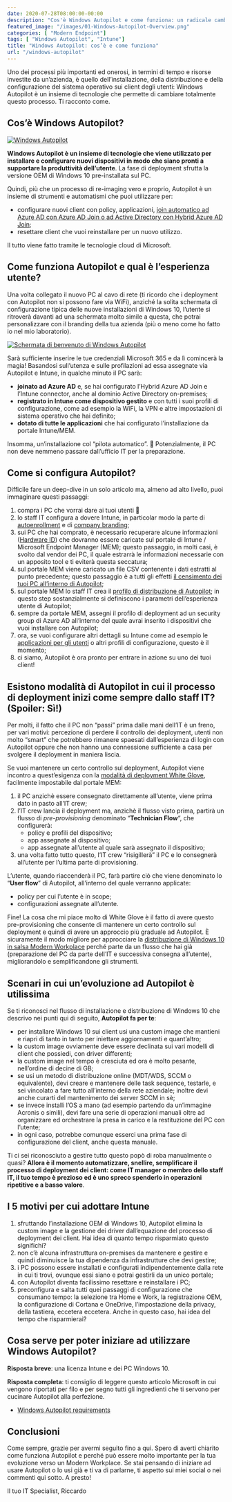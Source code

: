 ```yaml
---
date: 2020-07-28T08:00:00-00:00
description: "Cos'è Windows Autopilot e come funziona: un radicale cambio di paradigma nel deployment e nella configurazione dei client Windows 10."
featured_image: "/images/01-Windows-Autopilot-Overview.png"
categories: [ "Modern Endpoint"]
tags: [ "Windows Autopilot", "Intune"]
title: "Windows Autopilot: cos’è e come funziona"
url: "/windows-autopilot"
---
```

Uno dei processi più importanti ed onerosi, in termini di tempo e risorse investite da un’azienda, è quello dell’installazione, della distribuzione e della configurazione del sistema operativo sui client degli utenti: Windows Autopilot è un insieme di tecnologie che permette di cambiare totalmente questo processo. Ti racconto come.

## Cos’è Windows Autopilot?

[![Windows Autopilot](/images/01-Windows-Autopilot-Overview.png)](/images/01-Windows-Autopilot-Overview.png)

**Windows Autopilot è un insieme di tecnologie che viene utilizzato per installare e configurare nuovi dispositivi in modo che siano pronti a supportare la produttività dell’utente**. La fase di deployment sfrutta la versione OEM di Windows 10 pre-installata sul PC.

Quindi, più che un processo di re-imaging vero e proprio, Autopilot è un insieme di strumenti e automatismi che puoi utilizzare per:
- configurare nuovi client con policy, applicazioni, [join automatico ad Azure AD con Azure AD Join o ad Active Directory con Hybrid Azure AD Join](/differenza-azure-ad-registered-azure-ad-joined-hybrid-azure-ad-joined/);
- resettare client che vuoi reinstallare per un nuovo utilizzo.

Il tutto viene fatto tramite le tecnologie cloud di Microsoft.

## Come funziona Autopilot e qual è l’esperienza utente?

Una volta collegato il nuovo PC al cavo di rete (ti ricordo che i deployment con Autopilot non si possono fare via WiFi), anziché la solita schermata di configurazione tipica delle nuove installazioni di Windows 10, l’utente si ritroverà davanti ad una schermata molto simile a questa, che potrai personalizzare con il branding della tua azienda (più o meno come ho fatto io nel mio laboratorio).

[![Schermata di benvenuto di Windows Autopilot](/images/01-Autopilot-schermata-login.png)](/images/01-Autopilot-schermata-login.png)

Sarà sufficiente inserire le tue credenziali Microsoft 365 e da lì comincerà la magia! Basandosi sull’utenza e sulle profilazioni ad essa assegnate via Autopilot e Intune, in qualche minuto il PC sarà:
- **joinato ad Azure AD** e, se hai configurato l’Hybrid Azure AD Join e l’Intune connector, anche al dominio Active Directory on-premises;
- **registrato in Intune come dispositivo gestito** e con tutti i suoi profili di configurazione, come ad esempio la WiFi, la VPN e altre impostazioni di sistema operativo che hai definito;
- **dotato di tutte le applicazioni** che hai configurato l’installazione da portale Intune/MEM.

Insomma, un’installazione col “pilota automatico”. 🤣 Potenzialmente, il PC non deve nemmeno passare dall’ufficio IT per la preparazione.

## Come si configura Autopilot?

Difficile fare un deep-dive in un solo articolo ma, almeno ad alto livello, puoi immaginare questi passaggi:
1. compra i PC che vorrai dare ai tuoi utenti 🙂
2. lo staff IT configura a dovere Intune, in particolar modo la parte di [autoenrollment](https://docs.microsoft.com/en-us/mem/intune/enrollment/windows-enroll#enable-windows-10-automatic-enrollment) e di [company branding](https://docs.microsoft.com/en-us/azure/active-directory/fundamentals/customize-branding);
3. sui PC che hai comprato, è necessario recuperare alcune informazioni ([Hardware ID](https://docs.microsoft.com/en-us/windows/deployment/windows-autopilot/demonstrate-deployment-on-vm#configure-microsoft-intune-auto-enrollment)) che dovranno essere caricate sul portale di Intune / Microsoft Endpoint Manager (MEM); questo passaggio, in molti casi, è svolto dal vendor dei PC, il quale estrarrà le informazioni necessarie con un apposito tool e ti eviterà questa seccatura;
4. sul portale MEM viene caricato un file CSV contenente i dati estratti al punto precedente; questo passaggio è a tutti gli effetti [il censimento dei tuoi PC all’interno di Autopilot](https://docs.microsoft.com/en-us/windows/deployment/windows-autopilot/demonstrate-deployment-on-vm#configure-microsoft-intune-auto-enrollment);
5. sul portale MEM lo staff IT crea il [profilo di distribuzione di Autopilot](https://docs.microsoft.com/en-us/windows/deployment/windows-autopilot/demonstrate-deployment-on-vm#create-and-assign-a-windows-autopilot-deployment-profile); in questo step sostanzialmente si definiscono i parametri dell’esperienza utente di Autopilot;
6. sempre da portale MEM, assegni il profilo di deployment ad un security group di Azure AD all’interno del quale avrai inserito i dispositivi che vuoi installare con Autopilot;
7. ora, se vuoi configurare altri dettagli su Intune come ad esempio le [applicazioni per gli utenti](https://docs.microsoft.com/en-us/windows/deployment/windows-autopilot/demonstrate-deployment-on-vm#appendix-b-adding-apps-to-your-profile) o altri profili di configurazione, questo è il momento;
8. ci siamo, Autopilot è ora pronto per entrare in azione su uno dei tuoi client!

## Esistono modalità di Autopilot in cui il processo di deployment inizi come sempre dallo staff IT? (Spoiler: Sì!)

Per molti, il fatto che il PC non “passi” prima dalle mani dell’IT è un freno, per vari motivi: percezione di perdere il controllo dei deployment, utenti non molto “smart” che potrebbero rimanere spaesati dall’esperienza di login con Autopilot oppure che non hanno una connessione sufficiente a casa per svolgere il deployment in maniera liscia.

Se vuoi mantenere un certo controllo sul deployment, Autopilot viene incontro a quest’esigenza con la [modalità di deployment White Glove](https://docs.microsoft.com/en-us/windows/deployment/windows-autopilot/white-glove), facilmente impostabile dal portale MEM:
1. il PC anzichè essere consegnato direttamente all’utente, viene prima dato in pasto all’IT crew;
2. l’IT crew lancia il deployment ma, anzichè il flusso visto prima, partirà un flusso di *pre-provisioning* denominato “**Technician Flow**“, che configurerà:
    - policy e profili del dispositivo;
    - app assegnate al dispositivo;
    - app assegnate all’utente al quale sarà assegnato il dispositivo;
3. una volta fatto tutto questo, l’IT crew “risigillerà” il PC e lo consegnerà all’utente per l’ultima parte di provisioning.

L’utente, quando riaccenderà il PC, farà partire ciò che viene denominato lo “**User flow**” di Autopilot, all’interno del quale verranno applicate:
- policy per cui l’utente è in scope;
- configurazioni assegnate all’utente.

Fine! La cosa che mi piace molto di White Glove è il fatto di avere questo pre-provisioning che consente di mantenere un certo controllo sul deployment e quindi di avere un approccio più graduale ad Autopilot. È sicuramente il modo migliore per approcciare la [distribuzione di Windows 10 in salsa Modern Workplace](/modern-workplace-management/) perché parte da un flusso che hai già (preparazione del PC da parte dell’IT e successiva consegna all’utente), migliorandolo e semplificandone gli strumenti.

## Scenari in cui un’evoluzione ad Autopilot è utilissima
Se ti riconosci nel flusso di installazione e distribuzione di Windows 10 che descrivo nei punti qui di seguito, **Autopilot fa per te**:
- per installare Windows 10 sui client usi una custom image che mantieni e riapri di tanto in tanto per iniettare aggiornamenti e quant’altro;
- la custom image ovviamente deve essere declinata sui vari modelli di client che possiedi, con driver differenti;
- la custom image nel tempo è cresciuta ed ora è molto pesante, nell’ordine di decine di GB;
- se usi un metodo di distribuzione online (MDT/WDS, SCCM o equivalente), devi creare e mantenere delle task sequence, testarle, e sei vincolato a fare tutto all’interno della rete aziendale; inoltre devi anche curarti del mantenimento dei server SCCM in sè;
- se invece installi l’OS a mano (ad esempio partendo da un’immagine Acronis o simili), devi fare una serie di operazioni manuali oltre ad organizzare ed orchestrare la presa in carico e la restituzione del PC con l’utente;
- in ogni caso, potrebbe comunque esserci una prima fase di configurazione del client, anche questa manuale.

Ti ci sei riconosciuto a gestire tutto questo popò di roba manualmente o quasi? **Allora è il momento automatizzare, snellire, semplificare il processo di deployment dei client: come IT manager o membro dello staff IT, il tuo tempo è prezioso ed è uno spreco spenderlo in operazioni ripetitive e a basso valore**.

## I 5 motivi per cui adottare Intune
1. sfruttando l’installazione OEM di Windows 10, Autopilot elimina la custom image e la gestione dei driver dall’equazione del processo di deployment dei client. Hai idea di quanto tempo risparmiato questo significhi?
2. non c’è alcuna infrastruttura on-premises da mantenere e gestire e quindi diminuisce la tua dipendenza da infrastrutture che devi gestire;
3. i PC possono essere installati e configurati indipendentemente dalla rete in cui ti trovi, ovunque essi siano e potrai gestirli da un unico portale;
4. con Autopilot diventa facilissimo resettare e reinstallare i PC;
5. preconfigura e salta tutti quei passaggi di configurazione che consumano tempo: la selezione tra Home e Work, la registrazione OEM, la configurazione di Cortana e OneDrive, l’impostazione della privacy, della tastiera, eccetera eccetera. Anche in questo caso, hai idea del tempo che risparmierai?

## Cosa serve per poter iniziare ad utilizzare Windows Autopilot?
**Risposta breve**: una licenza Intune e dei PC Windows 10.

**Risposta completa**: ti consiglio di leggere questo articolo Microsoft in cui vengono riportati per filo e per segno tutti gli ingredienti che ti servono per cucinare Autopilot alla perfezione.
- [Windows Autopilot requirements](https://docs.microsoft.com/en-us/windows/deployment/windows-autopilot/windows-autopilot-requirements)

## Conclusioni
Come sempre, grazie per avermi seguito fino a qui. Spero di averti chiarito come funziona Autopilot e perché può essere molto importante per la tua evoluzione verso un Modern Workplace. Se stai pensando di iniziare ad usare Autopilot o lo usi già e ti va di parlarne, ti aspetto sui miei social o nei commenti qui sotto. A presto!

Il tuo IT Specialist, Riccardo
